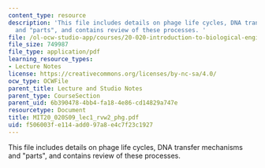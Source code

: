 ```yaml
---
content_type: resource
description: 'This file includes details on phage life cycles, DNA transfer mechanisms
  and "parts", and contains review of these processes. '
file: /ol-ocw-studio-app/courses/20-020-introduction-to-biological-engineering-design-spring-2009/f506003fe114add097a8e4c7f23c1927_MIT20_020S09_lec1_rvw2_phg.pdf
file_size: 749987
file_type: application/pdf
learning_resource_types:
- Lecture Notes
license: https://creativecommons.org/licenses/by-nc-sa/4.0/
ocw_type: OCWFile
parent_title: Lecture and Studio Notes
parent_type: CourseSection
parent_uid: 6b390478-4bb4-fa18-4e86-cd14829a747e
resourcetype: Document
title: MIT20_020S09_lec1_rvw2_phg.pdf
uid: f506003f-e114-add0-97a8-e4c7f23c1927
---
```

This file includes details on phage life cycles, DNA transfer mechanisms and "parts", and contains review of these processes. 